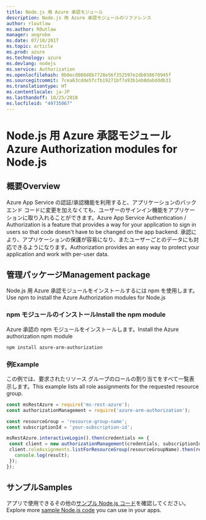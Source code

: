 ```yaml
---
title: Node.js 用 Azure 承認モジュール
description: Node.js 用 Azure 承認モジュールのリファレンス
author: rloutlaw
ms.author: ROutlaw
manager: angrobe
ms.date: 07/18/2017
ms.topic: article
ms.prod: azure
ms.technology: azure
ms.devlang: nodejs
ms.service: Authorization
ms.openlocfilehash: 0b0ecd088d8b7728e56f352597e2db038678945f
ms.sourcegitcommit: 7cea63cdde5fcfb19271bf7a93b1eb0dabdddb31
ms.translationtype: HT
ms.contentlocale: ja-JP
ms.lasthandoff: 10/25/2018
ms.locfileid: "49735067"
---
```

# <a name="azure-authorization-modules-for-nodejs"></a><span data-ttu-id="90271-103">Node.js 用 Azure 承認モジュール</span><span class="sxs-lookup"><span data-stu-id="90271-103">Azure Authorization modules for Node.js</span></span>

## <a name="overview"></a><span data-ttu-id="90271-104">概要</span><span class="sxs-lookup"><span data-stu-id="90271-104">Overview</span></span>

<span data-ttu-id="90271-105">Azure App Service の認証/承認機能を利用すると、アプリケーションのバックエンド コードに変更を加えなくても、ユーザーのサインイン機能をアプリケーションに取り入れることができます。</span><span class="sxs-lookup"><span data-stu-id="90271-105">Azure App Service Authentication / Authorization is a feature that provides a way for your application to sign in users so that code doesn't have to be changed on the app backend.</span></span> <span data-ttu-id="90271-106">承認により、アプリケーションの保護が容易になり、またユーザーごとのデータにも対応できるようになります。</span><span class="sxs-lookup"><span data-stu-id="90271-106">Authorization provides an easy way to protect your application and work with per-user data.</span></span>

## <a name="management-package"></a><span data-ttu-id="90271-107">管理パッケージ</span><span class="sxs-lookup"><span data-stu-id="90271-107">Management package</span></span>

<span data-ttu-id="90271-108">Node.js 用 Azure 承認モジュールをインストールするには npm を使用します。</span><span class="sxs-lookup"><span data-stu-id="90271-108">Use npm to install the Azure Authorization modules for Node.js</span></span>

### <a name="install-the-npm-module"></a><span data-ttu-id="90271-109">npm モジュールのインストール</span><span class="sxs-lookup"><span data-stu-id="90271-109">Install the npm module</span></span>

<span data-ttu-id="90271-110">Azure 承認の npm モジュールをインストールします。</span><span class="sxs-lookup"><span data-stu-id="90271-110">Install the Azure authorization npm module</span></span>

```bash
npm install azure-arm-authorization
```

### <a name="example"></a><span data-ttu-id="90271-111">例</span><span class="sxs-lookup"><span data-stu-id="90271-111">Example</span></span>

<span data-ttu-id="90271-112">この例では、要求されたリソース グループのロールの割り当てをすべて一覧表示します。</span><span class="sxs-lookup"><span data-stu-id="90271-112">This example lists all role assignments for the requested resource group.</span></span>

```javascript
const msRestAzure = require('ms-rest-azure');
const authorizationManagement = require('azure-arm-authorization');

const resourceGroup = 'resource-group-name';
const subscriptionId = 'your-subscription-id';

msRestAzure.interactiveLogin().then(credentials => {
 const client = new authorizationManagement(credentials, subscriptionId);
 client.roleAssignments.listForResourceGroup(resourceGroupName).then(result => {
   console.log(result);
 });
});
```

## <a name="samples"></a><span data-ttu-id="90271-113">サンプル</span><span class="sxs-lookup"><span data-stu-id="90271-113">Samples</span></span>

<span data-ttu-id="90271-114">アプリで使用できるその他の[サンプル Node.js コード](https://azure.microsoft.com/resources/samples/?platform=nodejs)を確認してください。</span><span class="sxs-lookup"><span data-stu-id="90271-114">Explore more [sample Node.js code](https://azure.microsoft.com/resources/samples/?platform=nodejs) you can use in your apps.</span></span>

